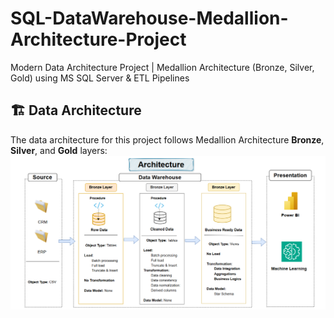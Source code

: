 # SQL-DataWarehouse-Medallion-Architecture-Project
Modern Data Architecture Project | Medallion Architecture (Bronze, Silver, Gold) using MS SQL Server &amp; ETL Pipelines

## 🏗️ Data Architecture

The data architecture for this project follows Medallion Architecture **Bronze**, **Silver**, and **Gold** layers:
![2.Architecture](documentation/2.Architecture.png)

